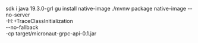 sdk i java 19.3.0-grl
gu install native-image
./mvnw package
native-image --no-server \
             -H:+TraceClassInitialization \
             --no-fallback  \
             -cp target/micronaut-grpc-api-0.1.jar
